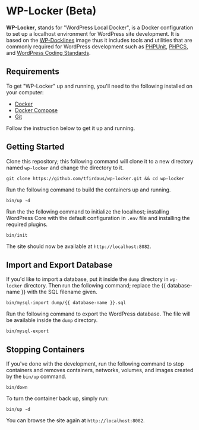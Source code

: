 # WP-Locker (Beta)

**WP-Locker**, stands for "WordPress Local Docker", is a Docker configuration to set up a localhost environment for WordPress site development. It is based on the [WP-Docklines](https://github.com/tfirdaus/wp-docklines) image thus it includes tools and utilities that are commonly required for WordPress development such as [PHPUnit](https://phpunit.de/), [PHPCS](https://github.com/squizlabs/PHP_CodeSniffer), and [WordPress Coding Standards](https://github.com/WordPress-Coding-Standards/WordPress-Coding-Standards).

## Requirements

To get "WP-Locker" up and running, you'll need to the following installed on your computer:

- [Docker](https://www.docker.com/)
- [Docker Compose](https://docs.docker.com/compose/)
- [Git](https://git-scm.com/)

Follow the instruction below to get it up and running.

## Getting Started

Clone this repository; this following command will clone it to a new directory named `wp-locker` and change the directory to it.

```
git clone https://github.com/tfirdaus/wp-locker.git && cd wp-locker
```

Run the following command to build the containers up and running.

```
bin/up -d
```

Run the the following command to initialize the localhost; installing WordPress Core with the default configuration in `.env` file and installing the required plugins.

```
bin/init
```

The site should now be available at `http://localhost:8082`.

## Import and Export Database

If you'd like to import a database, put it inside the `dump` directory in `wp-locker` directory. Then run the following command; replace the {{ database-name }} with the SQL filename given.

```
bin/mysql-import dump/{{ database-name }}.sql
```

Run the following command to export the WordPress database. The file will be available inside the `dump` directory.

```
bin/mysql-export
```

## Stopping Containers

If you've done with the development, run the following command to stop containers and removes containers, networks, volumes, and images created by the `bin/up` command.

```
bin/down
```

To turn the container back up, simply run:

```
bin/up -d
```

You can browse the site again at `http://localhost:8082`.
